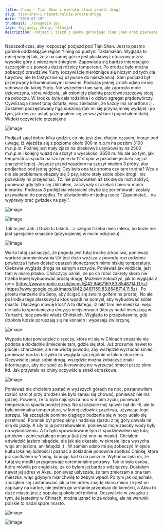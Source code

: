 ```yaml
---
title: Chiny - Tian Shan i nienaturalnie prosta droga
slug: tian-shan-i-nienaturalnie-prosta-droga
date: "2015-07-19"
thumbnail: ./Image019.jpg
tags: [wyjazdy, chiny, relacja]
description: Podjazd i zjazd z pasma górskiego Tian Shan oraz pierwsze miasto widmo.
---
```


Nadszedł czas, aby rozpocząć podjazd pod Tian Shan. Jest to pasmo górskie oddzielające region Yining od pustyni Taklamakan. Wygląda to mniej więcej tak, że z na samej górze jest płaskowyż otoczony przez wysokie góry z wiecznym śniegiem. Zapowiada się bardzo interesująco szczególnie z powodu dużej różnicy temperatur. Po drodze było można zobaczyć prawdziwe Yurty (oczywiście nieróżniące się niczym od tych dla turystów, ale te faktycznie są używane do mieszkania). Sam podjazd był przerywany kilkuminutowymi ulewami. Podczas jednej z nich udało mi się schować do takiej Yurty. Nie wszedłem tam sam, ale zaprosiła mnie dziewczyna, która widziała, jak osłonięty płachtą przeciwdeszczową stoję na poboczu. W środku była cała rodzinka i o dziwo agregat prądotwórczy. Cywilizacja nawet tutaj dotarła, więc zakładam, że każdy ma smartfona :) . Zostałem poczęstowany figą suszoną (tak mi się przynajmniej wydaje) i po tym, jak deszcz ustał, pożegnałem się ze wszystkimi i pojechałem dalej. Widoki oczywiście przepiękne

![image](./Image020.jpg)

Podjazd zajął dobre kilka godzin, co nie jest zbyt długim czasem, biorąc pod uwagę, iż wjeżdża się z poziomu około 900 m.n.p.m na poziom 3100 m.n.p.m. Później jest mały zjazd na płaskowyż usytuowany na 2500 m.n.p.m i kolejny wjazd na szczyt o wysokości 3650 m. No ale po tym, jak temperatura spadła na szczycie do 12 stopni w południe jechało się już znacznie lepiej. Jeszcze przed wjazdem na szczyt miałem 3 próby, aby podjechać pod jedną górkę. Czy była ona tak stroma czy tam trudna? Wcale nie ale problemem okazały się 3 psy, które stały sobie obok drogi i nie pozwalały mi przejechać. Tz. nie próbowałem aż tak się do nich zbliżyć, ponieważ gdy tylko się zbliżałem, zaczynały szczekać i biec w moim kierunku. Podczas 3 podejścia właściciel chyba się zorientował i zostały przywołane do porządku. To uświadomiło mi jedną rzecz "Zapamiętać... na wyprawy brać gwizdek na psy!".

![image](./Image021.jpg)

![image](./Image022.jpg)

Tak to jest Jak :) Dużo tu takich... z czegoś trzeba mieć mleko, bo kozie nie jest specjalnie smaczne (przynajmniej w moim odczuciu). 

![image](./Image023.jpg)

Warto tutaj zaznaczyć, że pogoda jest tutaj trochę zdradliwa, ponieważ wartość promieniowania UV jest dużo wyższa z powodu rozrzedzenia powietrza i łatwo dostać oparzeń słonecznych mimo niskiej temperatury. Ciekawie wygląda droga na samym szczycie. Ponieważ jak widzicie, jest tam w miarę płasko. Chińczycy uznali, że po co robić zakręty skoro nie trzeba lepiej wybudować prostą drogę. Możecie zobaczyć, jak to wygląda z góry [https://www.google.co.uk/maps/@42.8467159,83.8548714,11.5z](https://www.google.co.uk/maps/@42.8467159,83.8548714,11.5z) . Po prostu marzenie dla Seby, aby ścigać się swoim golfem na prostej. No ale pośrodku tego płaskowyżu ktoś wpadł na pomysł, aby wybudować sobie miasto. Dlaczego mówię ktoś? A to dlatego, iż nikt tam nie mieszka, więc nie była to spontaniczna decyzja miejscowych (którzy nadal mieszkają w Yurtach), lecz pewnie władz Chińskich. Wygląda to przezabawnie, gdy dookoła ludzie poruszają się na koniach i wypasają zwierzynę.

![image](./Image024.jpg)

Wypada tutaj powiedzieć o rzeczy, która mi się w Chinach strasznie nie podoba a dokładnie śmiecenie tam, gdzie się stoi. Już zrozumie nawet to plucie i charczenie, ale nie widzę powodu, aby wszędzie wyrzucać śmieci, ponieważ bardzo brzydko to wygląda szczególnie w takim otoczeniu. Oczywiście jadąc sobie drogą, wszędzie można zobaczyć znaki informujące, aby nie spać za kierownicą nie wyrzucać śmieci przez okno itd. Jak przystało na chiny oczywiście znaki obrazkowe.

![image](./Image025.jpg)

Ponieważ nie chciałem zostać w wyższych górach na noc, postanowiłem rozbić namiot przy drodze (nie było sensu się chować, ponieważ nie ma gdzie). Powiem, że to była najcięższa noc w moim życiu, ponieważ temperatura spadła poniżej zera. Na szczęście mój śpiwór był do -5, ale to była minimalna temperatura, w której człowiek przetrwa, używając tego sprzętu. Na szczęście pomimo ciągłego budzenia się w nocy udało się przetrwać. Poranek był przepiękny i nadzieja zjazdu z tej góry dawała mi siłę do jazdy. A siły to ja potrzebowałem, ponieważ moje zasoby wody były na wykończeniu. A to było spowodowane tym iż spodziewałem się tutaj potoków i zamieszkałego miasta (tak jest ono na mapie). Chciałem odwiedzić jezioro łabędzie, ale jak się okazało, w okresie lipca wysycha więc ani jeziora, ani łabędzi :( . W zamian udało mi się zobaczyć miejsce kultu lokalnej ludności i poznać a dokładnie ponownie spotkać Chinkę, która już spotkałem w Yining, kupując kartki na poczcie. Wytłumaczyła mi, że tutaj się modli i przygotowuje ceremonialne potrawy. Tak to była osoba, która mówiła po angielsku, za co byłem jej bardzo wdzięczny. Dostałem nawet jej adres w Aksu, ponieważ usłyszała, że tam zmierzam a ona tam mieszka, więc gdybym miał chwilę to żebym wpadł. Po tym jak odjechała, zacząłem się zastanawiać jak ja ten adres znajdę skoro mimo że jest on zapisany na kartce, nie jestem go w stanie przepisać do komórki, a Aksu to duże miasto jest z populacją około pół miliona. Oczywiście w związku z tym, że jesteśmy w Chinach, można uznać to za wioskę, ale na warunki polskie to nadal spore miasto.

![image](./Image026.jpg)

![image](./Image027.jpg)